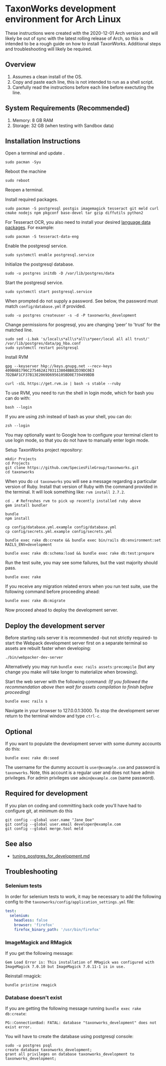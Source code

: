 TaxonWorks development environment for Arch Linux
===================================================

These instructions were created with the 2020-12-01 Arch version and will likely be out of sync with the latest rolling release of Arch, so this is intended to be a rough guide on how to install TaxonWorks. Additional steps and troubleshooting will likely be required.

Overview
--------
1. Assumes a clean install of the OS.
2. Copy and paste each line, this is not intended to run as a shell script.
3. Carefully read the instructions before each line before exectuting the line.

System Requirements (Recommended)
---------------------------------
1. Memory: 8 GB RAM
2. Storage: 32 GB (when testing with Sandbox data)

Installation Instructions
-------------------------

Open a terminal and update .
```
sudo pacman -Syu
```

Reboot the machine
```
sudo reboot
```  

Reopen a terminal.

Install required packages.
```
sudo pacman -S postgresql postgis imagemagick tesseract git meld curl cmake nodejs npm pkgconf base-devel tar gzip diffutils python2
```

For Tesseract OCR, you also need to install your desired [language data packages](https://www.archlinux.org/packages/?sort=&q=tesseract-data-&maintainer=&flagged=). For example:
```
sudo pacman -S tesseract-data-eng
```

Enable the postgresql service.
```
sudo systemctl enable postgresql.service
```

Initialize the postgresql database.
```
sudo -u postgres initdb -D /var/lib/postgres/data
```

Start the postgresql service.
```
sudo systemctl start postgresql.service
```

When prompted do not supply a password. See below, the password must match `config/database.yml` if provided.
```
sudo -u postgres createuser -s -d -P taxonworks_development
```

Change permissions for posgresql, you are changing 'peer' to 'trust' for the matched line.
```
sudo sed -i.bak 's/local\s*all\s*all\s*peer/local all all trust/'  /var/lib/postgres/data/pg_hba.conf
sudo systemctl restart postgresql
```

Install RVM
```
gpg --keyserver hkp://keys.gnupg.net --recv-keys 409B6B1796C275462A1703113804BB82D39DC0E3 7D2BAF1CF37B13E2069D6956105BD0E739499BDB

curl -sSL https://get.rvm.io | bash -s stable --ruby
```

To use RVM, you need to run the shell in login mode, which for bash you can do with:

```
bash --login
```

If you are using zsh instead of bash as your shell, you can do:

```
zsh --login
```

You may optionally want to Google how to configure your terminal client to use login mode, so that you do not have to manually enter login mode.


Setup TaxonWorks project repository:

```
mkdir Projects
cd Projects
git clone https://github.com/SpeciesFileGroup/taxonworks.git
cd taxonworks
```

When you do `cd taxonworks` you will see a message regarding a particular version of Ruby.  Install that version of Ruby with the command provided in the terminal. It will look something like: `rvm install 2.7.2`.

```
cd . # Refreshes rvm to pick up recently installed ruby above
gem install bundler

bundle
npm install

cp config/database.yml.example config/database.yml
cp config/secrets.yml.example config/secrets.yml

bundle exec rake db:create && bundle exec bin/rails db:environment:set RAILS_ENV=development

bundle exec rake db:schema:load && bundle exec rake db:test:prepare
```

Run the test suite, you may see some failures, but the vast majority should pass.
```
bundle exec rake
```

If you receive any migration related errors when you run test suite, use the following command before proceeding ahead:
```
bundle exec rake db:migrate
```
Now proceed ahead to deploy the development server.

Deploy the development server
------------------------------

Before starting rails server it is recommended -but not strictly required- to start the Webpack development server first on a separate terminal so assets are rebuilt faster when developing:
```
./bin/webpacker-dev-server
```
Alternatively you may run `bundle exec rails assets:precompile` (but any change you make will take longer to materialize when browsing).

Start the web server with the following command: *(If you followed the recommendation above then wait for assets compilation to finish before proceeding)*
```
bundle exec rails s
```
Navigate in your browser to 127.0.0.1:3000.  To stop the development server return to the terminal window and type `ctrl-c`.

Optional
-------- 

If you want to populate the development server with some dummy accounts do this:
```
bundle exec rake db:seed
```
The username for the dummy account is `user@example.com` and password is `taxonworks`. Note, this account is a regular user and does not have admin privileges. For admin privileges use `admin@example.com` (same password).

Required for development 
------------------------

If you plan on coding and committing back code you'll have had to configure git, at minimum do this
```
git config --global user.name "Jane Doe"
git config --global user.email developer@example.com
git config --global merge.tool meld
```

See also 
--------

* [tuning_postgres_for_development.md][1]

[1]: https://github.com/SpeciesFileGroup/install_taxonworks/blob/master/development/native/tuning_postgres_for_development.md

## Troubleshooting

### Selenium tests

In order for selenium tests to work, it may be necessary to add the following config to the `taxonworks/config/application_settings.yml` file:

```yml
test:
  selenium:
    headless: false
    browser: 'firefox'
    firefox_binary_path: '/usr/bin/firefox'
```


### ImageMagick and RMagick

If you get the following message:

```
Gem Load Error is: This installation of RMagick was configured with ImageMagick 7.0.10 but ImageMagick 7.0.11-1 is in use.
```

Reinstall rmagick:

```
bundle pristine rmagick
```

### Database doesn't exist

If you are getting the following message running `bundle exec rake db:create`:

```
PG::ConnectionBad: FATAL: database "taxonworks_development" does not exist error.
```

You will have to create the database using postgresql console:

```
sudo -u postgres psql
create database taxonworks_development;
grant all privileges on database taxonworks_development to taxonworks_development;
```
